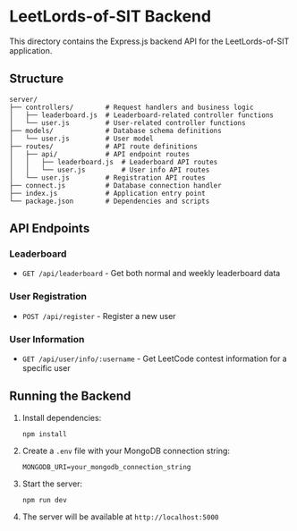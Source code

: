 # LeetLords-of-SIT Backend

This directory contains the Express.js backend API for the LeetLords-of-SIT application.

## Structure

```
server/
├── controllers/        # Request handlers and business logic
│   ├── leaderboard.js  # Leaderboard-related controller functions
│   └── user.js         # User-related controller functions
├── models/             # Database schema definitions
│   └── user.js         # User model
├── routes/             # API route definitions
│   ├── api/            # API endpoint routes
│   │   ├── leaderboard.js  # Leaderboard API routes
│   │   └── user.js         # User info API routes
│   └── user.js         # Registration API routes
├── connect.js          # Database connection handler
├── index.js            # Application entry point
└── package.json        # Dependencies and scripts
```

## API Endpoints

### Leaderboard

- `GET /api/leaderboard` - Get both normal and weekly leaderboard data

### User Registration

- `POST /api/register` - Register a new user

### User Information

- `GET /api/user/info/:username` - Get LeetCode contest information for a specific user

## Running the Backend

1. Install dependencies:
   ```
   npm install
   ```

2. Create a `.env` file with your MongoDB connection string:
   ```
   MONGODB_URI=your_mongodb_connection_string
   ```

3. Start the server:
   ```
   npm run dev
   ```

4. The server will be available at `http://localhost:5000` 